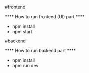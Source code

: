 #frontend 

**** How to run frontend (UI) part ****
- npm install
- npm start


#backend

**** How to run backend part ****
- npm install
- npm run dev